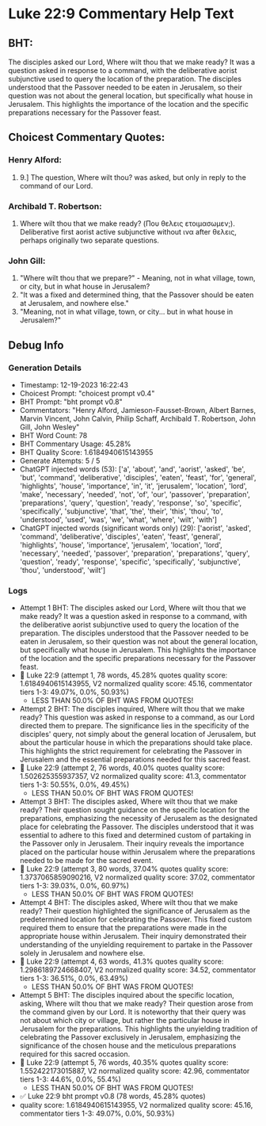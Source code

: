 # Luke 22:9 Commentary Help Text

## BHT:
The disciples asked our Lord, Where wilt thou that we make ready? It was a question asked in response to a command, with the deliberative aorist subjunctive used to query the location of the preparation. The disciples understood that the Passover needed to be eaten in Jerusalem, so their question was not about the general location, but specifically what house in Jerusalem. This highlights the importance of the location and the specific preparations necessary for the Passover feast.

## Choicest Commentary Quotes:
### Henry Alford:
1.  9.] The question, Where wilt thou? was asked, but only in reply to the command of our Lord.

### Archibald T. Robertson:
1.  Where wilt thou that we make ready? (Που θελεις ετοιμασωμεν;). Deliberative first aorist active subjunctive without ινα after θελεις, perhaps originally two separate questions. 


### John Gill:
1. "Where wilt thou that we prepare?" - Meaning, not in what village, town, or city, but in what house in Jerusalem?
2. "It was a fixed and determined thing, that the Passover should be eaten at Jerusalem, and nowhere else."
3. "Meaning, not in what village, town, or city... but in what house in Jerusalem?"


## Debug Info
### Generation Details
- Timestamp: 12-19-2023 16:22:43
- Choicest Prompt: "choicest prompt v0.4"
- BHT Prompt: "bht prompt v0.8"
- Commentators: "Henry Alford, Jamieson-Fausset-Brown, Albert Barnes, Marvin Vincent, John Calvin, Philip Schaff, Archibald T. Robertson, John Gill, John Wesley"
- BHT Word Count: 78
- BHT Commentary Usage: 45.28%
- BHT Quality Score: 1.6184940615143955
- Generate Attempts: 5 / 5
- ChatGPT injected words (53):
	['a', 'about', 'and', 'aorist', 'asked', 'be', 'but', 'command', 'deliberative', 'disciples', 'eaten', 'feast', 'for', 'general', 'highlights', 'house', 'importance', 'in', 'it', 'jerusalem', 'location', 'lord', 'make', 'necessary', 'needed', 'not', 'of', 'our', 'passover', 'preparation', 'preparations', 'query', 'question', 'ready', 'response', 'so', 'specific', 'specifically', 'subjunctive', 'that', 'the', 'their', 'this', 'thou', 'to', 'understood', 'used', 'was', 'we', 'what', 'where', 'wilt', 'with']
- ChatGPT injected words (significant words only) (29):
	['aorist', 'asked', 'command', 'deliberative', 'disciples', 'eaten', 'feast', 'general', 'highlights', 'house', 'importance', 'jerusalem', 'location', 'lord', 'necessary', 'needed', 'passover', 'preparation', 'preparations', 'query', 'question', 'ready', 'response', 'specific', 'specifically', 'subjunctive', 'thou', 'understood', 'wilt']

### Logs
- Attempt 1 BHT: The disciples asked our Lord, Where wilt thou that we make ready? It was a question asked in response to a command, with the deliberative aorist subjunctive used to query the location of the preparation. The disciples understood that the Passover needed to be eaten in Jerusalem, so their question was not about the general location, but specifically what house in Jerusalem. This highlights the importance of the location and the specific preparations necessary for the Passover feast.
- 🔄 Luke 22:9 (attempt 1, 78 words, 45.28% quotes quality score: 1.6184940615143955, V2 normalized quality score: 45.16, commentator tiers 1-3: 49.07%, 0.0%, 50.93%) 
	- LESS THAN 50.0% OF BHT WAS FROM QUOTES!
- Attempt 2 BHT: The disciples inquired, Where wilt thou that we make ready? This question was asked in response to a command, as our Lord directed them to prepare. The significance lies in the specificity of the disciples' query, not simply about the general location of Jerusalem, but about the particular house in which the preparations should take place. This highlights the strict requirement for celebrating the Passover in Jerusalem and the essential preparations needed for this sacred feast.
- 🔄 Luke 22:9 (attempt 2, 76 words, 40.0% quotes quality score: 1.502625355937357, V2 normalized quality score: 41.3, commentator tiers 1-3: 50.55%, 0.0%, 49.45%) 
	- LESS THAN 50.0% OF BHT WAS FROM QUOTES!
- Attempt 3 BHT: The disciples asked, Where wilt thou that we make ready? Their question sought guidance on the specific location for the preparations, emphasizing the necessity of Jerusalem as the designated place for celebrating the Passover. The disciples understood that it was essential to adhere to this fixed and determined custom of partaking in the Passover only in Jerusalem. Their inquiry reveals the importance placed on the particular house within Jerusalem where the preparations needed to be made for the sacred event.
- 🔄 Luke 22:9 (attempt 3, 80 words, 37.04% quotes quality score: 1.3737065859090216, V2 normalized quality score: 37.02, commentator tiers 1-3: 39.03%, 0.0%, 60.97%) 
	- LESS THAN 50.0% OF BHT WAS FROM QUOTES!
- Attempt 4 BHT: The disciples asked, Where wilt thou that we make ready? Their question highlighted the significance of Jerusalem as the predetermined location for celebrating the Passover. This fixed custom required them to ensure that the preparations were made in the appropriate house within Jerusalem. Their inquiry demonstrated their understanding of the unyielding requirement to partake in the Passover solely in Jerusalem and nowhere else.
- 🔄 Luke 22:9 (attempt 4, 63 words, 41.3% quotes quality score: 1.2986189724668407, V2 normalized quality score: 34.52, commentator tiers 1-3: 36.51%, 0.0%, 63.49%) 
	- LESS THAN 50.0% OF BHT WAS FROM QUOTES!
- Attempt 5 BHT: The disciples inquired about the specific location, asking, Where wilt thou that we make ready? Their question arose from the command given by our Lord. It is noteworthy that their query was not about which city or village, but rather the particular house in Jerusalem for the preparations. This highlights the unyielding tradition of celebrating the Passover exclusively in Jerusalem, emphasizing the significance of the chosen house and the meticulous preparations required for this sacred occasion.
- 🔄 Luke 22:9 (attempt 5, 76 words, 40.35% quotes quality score: 1.552422173015887, V2 normalized quality score: 42.96, commentator tiers 1-3: 44.6%, 0.0%, 55.4%) 
	- LESS THAN 50.0% OF BHT WAS FROM QUOTES!
- ✅ Luke 22:9 bht prompt v0.8 (78 words, 45.28% quotes)
- quality score: 1.6184940615143955, V2 normalized quality score: 45.16, commentator tiers 1-3: 49.07%, 0.0%, 50.93%)